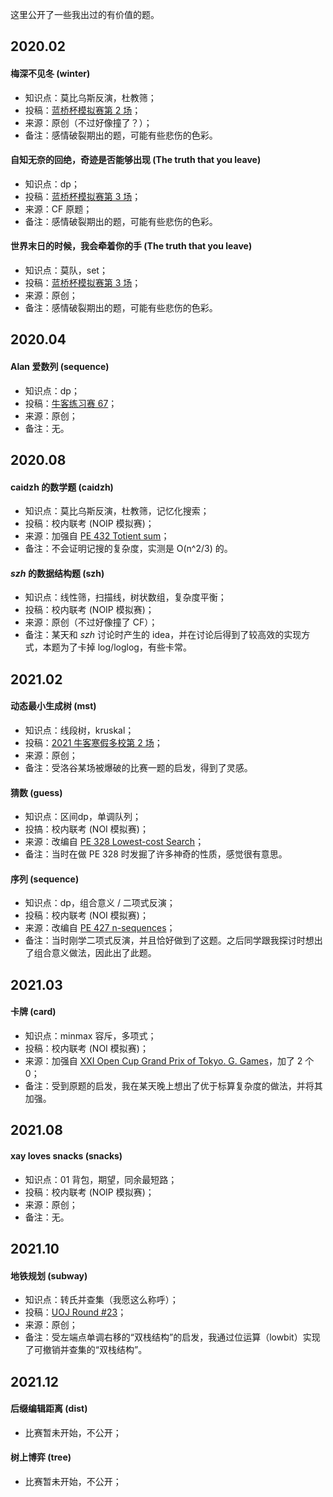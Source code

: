 这里公开了一些我出过的有价值的题。

## 2020.02
#### 梅深不见冬 (winter)
- 知识点：莫比乌斯反演，杜教筛；
- 投稿：[蓝桥杯模拟赛第 2 场](http://oj.hzjingma.com/contest/view?id=60)；
- 来源：原创（不过好像撞了？）；
- 备注：感情破裂期出的题，可能有些悲伤的色彩。
#### 自知无奈的回绝，奇迹是否能够出现 (The truth that you leave)
- 知识点：dp；
- 投稿：[蓝桥杯模拟赛第 3 场](http://oj.hzjingma.com/contest/view?id=69)；
- 来源：CF 原题；
- 备注：感情破裂期出的题，可能有些悲伤的色彩。
#### 世界末日的时候，我会牵着你的手 (The truth that you leave)
- 知识点：莫队，set；
- 投稿：[蓝桥杯模拟赛第 3 场](http://oj.hzjingma.com/contest/view?id=69)；
- 来源：原创；
- 备注：感情破裂期出的题，可能有些悲伤的色彩。
## 2020.04
#### Alan 爱数列 (sequence)
- 知识点：dp；
- 投稿：[牛客练习赛 67](https://ac.nowcoder.com/acm/contest/6885)；
- 来源：原创；
- 备注：无。
## 2020.08
#### caidzh 的数学题 (caidzh)
- 知识点：莫比乌斯反演，杜教筛，记忆化搜索；
- 投稿：校内联考 (NOIP 模拟赛)；
- 来源：加强自 [PE 432 Totient sum](https://projecteuler.net/problem=432)；
- 备注：不会证明记搜的复杂度，实测是 O(n^2/3) 的。
#### _szh_ 的数据结构题	(szh)
- 知识点：线性筛，扫描线，树状数组，复杂度平衡；
- 投稿：校内联考 (NOIP 模拟赛)；
- 来源：原创（不过好像撞了 CF）；
- 备注：某天和 _szh_ 讨论时产生的 idea，并在讨论后得到了较高效的实现方式，本题为了卡掉 log/loglog，有些卡常。
## 2021.02
#### 动态最小生成树 (mst)
- 知识点：线段树，kruskal；
- 投稿：[2021 牛客寒假多校第 2 场]()；
- 来源：原创；
- 备注：受洛谷某场被爆破的比赛一题的启发，得到了灵感。
#### 猜数 (guess)
- 知识点：区间dp，单调队列；
- 投搞：校内联考 (NOI 模拟赛)；
- 来源：改编自 [PE 328 Lowest-cost Search](https://projecteuler.net/problem=328)；
- 备注：当时在做 PE 328 时发掘了许多神奇的性质，感觉很有意思。
#### 序列 (sequence)
- 知识点：dp，组合意义 / 二项式反演；
- 投稿：校内联考 (NOI 模拟赛)；
- 来源：改编自 [PE 427 n-sequences](https://projecteuler.net/problem=427)；
- 备注：当时刚学二项式反演，并且恰好做到了这题。之后同学跟我探讨时想出了组合意义做法，因此出了此题。
## 2021.03
#### 卡牌 (card)
- 知识点：minmax 容斥，多项式；
- 投稿：校内联考 (NOI 模拟赛)；
- 来源：加强自 [XXI Open Cup Grand Prix of Tokyo. G. Games](https://codeforces.com/gym/102978/problem/G)，加了 2 个 0；
- 备注：受到原题的启发，我在某天晚上想出了优于标算复杂度的做法，并将其加强。
## 2021.08
#### xay loves snacks (snacks)
- 知识点：01 背包，期望，同余最短路；
- 投稿：校内联考 (NOIP 模拟赛)；
- 来源：原创；
- 备注：无。
## 2021.10
#### 地铁规划 (subway)
- 知识点：转氏并查集（我愿这么称呼）；
- 投稿：[UOJ Round #23](https://uoj.ac/contest/71)；
- 来源：原创；
- 备注：受左端点单调右移的“双栈结构”的启发，我通过位运算（lowbit）实现了可撤销并查集的“双栈结构”。
## 2021.12
#### 后缀编辑距离 (dist)
- 比赛暂未开始，不公开；
#### 树上博弈 (tree)
- 比赛暂未开始，不公开；
